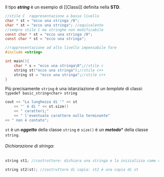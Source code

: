Il tipo **_string_** è un esempio di [[Classi]] definita nella **STD**.

````C
//stile C  rappresentazione a basso livello
char * st = "ecco una stringa /0";
char * st = "ecco una stringa"; //equivalente
//sempre stile C ma stringhe non modificabile 
const char * st = "ecco una stringa /0";
const char * st = "ecco una stringa";
````
````C++
//rappresentazione ad alto livello impensabile fare
#include <string>

int main(){
	char * s = "ecco una stringa\0";//stile c
	string st("ecco una stringa");//stile c++
	string st = "ecco una stringa";//stile c++
}
````

Più  precisamente `string` è una istanziazione di un *template* di classi: 
`typedef basic_string<char> string`

````C++
cout << "La lunghezza di '" << st
	<< "' è di " << st.size()
	<< " caratteri;"
	<< " l'eventuale carattere nullo terminante"
<< " non è contato";
````

`st` è un **_oggetto_** della classe `string` e `size()` è un **_metodo_*** della classe `string`.

###### Dichiarazione di stringa:

````C++
string st1; //costruttore: dichiara una stringa e la inizializza come vuota

string st2(st); //costruttore di copia: st2 è una copia di st
````

